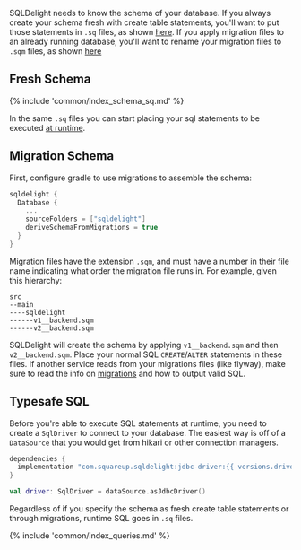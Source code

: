 SQLDelight needs to know the schema of your database. If you always create your schema fresh with
create table statements, you'll want to put those statements in `.sq` files,
as shown [here](#fresh-schema). If you apply migration files to an already running database,
you'll want to rename your migration files to `.sqm` files, as shown [here](#migration-schema)

## Fresh Schema

{% include 'common/index_schema_sq.md' %}

In the same `.sq` files you can start placing your sql statements to be executed [at runtime](#typesafe-sql).

## Migration Schema

First, configure gradle to use migrations to assemble the schema:

```groovy
sqldelight {
  Database {
    ...
    sourceFolders = ["sqldelight"]
    deriveSchemaFromMigrations = true
  }
}
```

Migration files have the extension `.sqm`, and must have a number in their file name indicating what
order the migration file runs in. For example, given this hierarchy:

```
src
--main
----sqldelight
------v1__backend.sqm
------v2__backend.sqm
```

SQLDelight will create the schema by applying `v1__backend.sqm` and then `v2__backend.sqm`. Place
your normal SQL `CREATE`/`ALTER` statements in these files. If another service reads from your
migrations files (like flyway), make sure to read the info on [migrations](migrations) and how to
output valid SQL.

## Typesafe SQL

Before you're able to execute SQL statements at runtime, you need to create a `SqlDriver` to connect
to your database. The easiest way is off of a `DataSource` that you would get from hikari or other
connection managers.

```groovy
dependencies {
  implementation "com.squareup.sqldelight:jdbc-driver:{{ versions.driver }}"
}
```
```kotlin
val driver: SqlDriver = dataSource.asJdbcDriver()
```

Regardless of if you specify the schema as fresh create table statements or through migrations,
runtime SQL goes in `.sq` files.

{% include 'common/index_queries.md' %}
